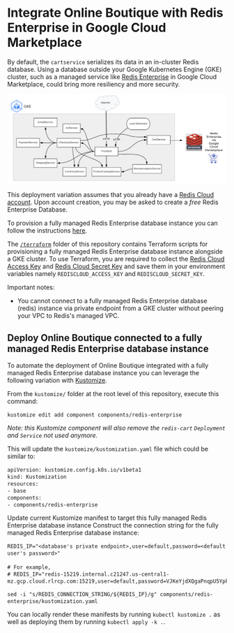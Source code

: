 # Integrate Online Boutique with Redis Enterprise in Google Cloud Marketplace

By default, the `cartservice` serializes its data in an in-cluster Redis database. Using a database outside your Google Kubernetes Engine (GKE) cluster, such as a managed service like [Redis Enterprise](https://redis.io/docs/about/redis-enterprise/) in Google Cloud Marketplace, could bring more resiliency and more security.

![Architecture diagram with Redis Enterprise](/docs/img/redis-enterprise/redis-enterprise.png)

This deployment variation assumes that you already have a [Redis Cloud account](https://app.redislabs.com/). Upon account creation, you may be asked to create a _free_ Redis Enterprise Database.

To provision a fully managed Redis Enterprise database instance you can follow the instructions [here](https://github.com/Redislabs-Solution-Architects/redis-enterprise-cloud-gcp/blob/main/marketplace/gcp/redis-enterprise.md).  

The [`/terraform`](/terraform) folder of this repository contains Terraform scripts for provisioning a fully managed Redis Enterprise database instance alongside a GKE cluster. To use Terraform, you are required to collect the [Redis Cloud Access Key](https://docs.redis.com/latest/rc/api/get-started/enable-the-api/) and [Redis Cloud Secret Key](https://docs.redis.com/latest/rc/api/get-started/manage-api-keys/#secret) and save them in your environment variables namely `REDISCLOUD_ACCESS_KEY` and `REDISCLOUD_SECRET_KEY`.

Important notes:
- You cannot connect to a fully managed Redis Enterprise database (redis) instance via private endpoint from a GKE cluster without peering your VPC to Redis's managed VPC.
    
## Deploy Online Boutique connected to a fully managed Redis Enterprise database instance

To automate the deployment of Online Boutique integrated with a fully managed Redis Enterprise database instance you can leverage the following variation with [Kustomize](/kustomize).

From the `kustomize/` folder at the root level of this repository, execute this command:
```
kustomize edit add component components/redis-enterprise
```
_Note: this Kustomize component will also remove the `redis-cart` `Deployment` and `Service` not used anymore._

This will update the `kustomize/kustomization.yaml` file which could be similar to:
```
apiVersion: kustomize.config.k8s.io/v1beta1
kind: Kustomization
resources:
- base
components:
- components/redis-enterprise
```

Update current Kustomize manifest to target this fully managed Redis Enterprise database instance
Construct the connection string for the fully managed Redis Enterprise database instance:
```
REDIS_IP="<database's private endpoint>,user=default,password=<default user's password>"

# For example,
# REDIS_IP="redis-15219.internal.c21247.us-central1-mz.gcp.cloud.rlrcp.com:15219,user=default,password=VJKeYjdXQgaPnqpU5Ypktx1qhzNYeEOI"
```
```
sed -i "s/REDIS_CONNECTION_STRING/${REDIS_IP}/g" components/redis-enterprise/kustomization.yaml
```
   
You can locally render these manifests by running `kubectl kustomize .` as well as deploying them by running `kubectl apply -k .`.
